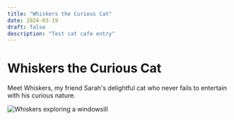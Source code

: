 ```yaml
---
title: "Whiskers the Curious Cat"
date: 2024-03-19
draft: false
description: "Test cat cafe entry"
---
```


# Whiskers the Curious Cat

Meet Whiskers, my friend Sarah's delightful cat who never fails to entertain with his curious nature. 

![Whiskers exploring a windowsill](/cat-cafe/asdf/366zralj5gi81.jpeg)